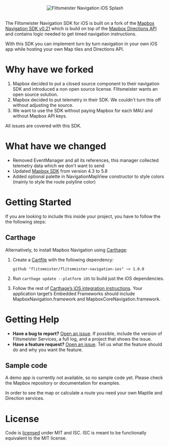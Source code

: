<div align="center">
  <img src="https://github.com/flitsmeister/flitsmeister-navigation-ios/blob/master/.github/splash-image-ios.png" alt="Flitsmeister Navigation iOS Splash">
</div>
<br>

The Flitsmeister Navigation SDK for iOS is built on a fork of the [Mapbox Navigation SDK v0.21](https://github.com/flitsmeister/flitsmeister-navigation-ios/tree/v0.21.0) which is build on top of the [Mapbox Directions API](https://www.mapbox.com/directions) and contains logic needed to get timed navigation instructions.

With this SDK you can implement turn by turn navigation in your own iOS app while hosting your own Map tiles and Directions API.

# Why have we forked

1. Mapbox decided to put a closed source component to their navigation SDK and introduced a non open source license. Flitsmeister wants an open source solution.
2. Mapbox decided to put telemetry in their SDK. We couldn't turn this off without adjusting the source.
3. We want to use the SDK without paying Mapbox for each MAU and without Mapbox API keys.

All issues are covered with this SDK. 

# What have we changed

- Removed EventManager and all its references, this manager collected telemetry data which we don't want to send
- Updated [Mapbox SDK](https://github.com/mapbox/mapbox-gl-native-ios) from version 4.3 to 5.8
- Added optional palette in NavigationMapView constructor to style colors (mainly to style the route polyline color)

# Getting Started

If you are looking to include this inside your project, you have to follow the the following steps:

## Carthage

Alternatively, to install Mapbox Navigation using [Carthage](https://github.com/Carthage/Carthage/):

1. Create a [Cartfile](https://github.com/Carthage/Carthage/blob/master/Documentation/Artifacts.md#github-repositories) with the following dependency:
   ```cartfile
   github "flitsmeister/flitsmeister-navigation-ios" ~> 1.0.0
   ```

1. Run `carthage update --platform iOS` to build just the iOS dependencies.

1. Follow the rest of [Carthage’s iOS integration instructions](https://github.com/Carthage/Carthage#if-youre-building-for-ios-tvos-or-watchos). Your application target’s Embedded Frameworks should include MapboxNavigation.framework and MapboxCoreNavigation.framework.

# Getting Help

- **Have a bug to report?** [Open an issue](https://github.com/flitsmeister/flitsmeister-navigation-ios/issues). If possible, include the version of Flitsmeister Services, a full log, and a project that shows the issue.
- **Have a feature request?** [Open an issue](https://github.com/flitsmeister/flitsmeister-navigation-ios/issues/new). Tell us what the feature should do and why you want the feature.

## <a name="sample-code">Sample code

A demo app is currently not available, so no sample code yet. Please check the Mapbox repository or documentation for examples.

In order to see the map or calculate a route you need your own Maptile and Direction services.

# License

Code is [licensed](LICENSE.md) under MIT and ISC. 
ISC is meant to be functionally equivalent to the MIT license.
